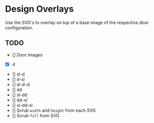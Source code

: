 # Design Overlays

Use the SVG's to overlay on top of a base image of the respective door configuration.

## TODO
- [] Door Images
-   [x] d
-   [] sl-d
-   [] d-sl
-   [] sl-d-sl
-   [] dd
-   [] sl-dd
-   [] dd-sl
-   [] sl-dd-sl
- [] Scrub `width` and `height` from each SVG
- [] Scrub `fill` from SVG